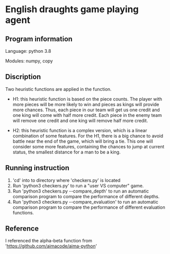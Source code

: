 # English draughts game playing agent
## Program information
Language: python 3.8

Modules: numpy, copy

## Discription
Two heuristic functions are applied in the function.

- H1: this heuristic function is based on the piece counts. The player with more pieces will be more likely to win and pieces as kings will provide more chances. Thus, each piece in our team will get us one credit and one king will come with half more credit. Each piece in the enemy team will remove one credit and one king will remove half more credit.

- H2: this heuristic function is a complex version, which is a linear combination of some features. For the H1, there is a big chance to avoid battle near the end of the game, which will bring a tie. This one will consider some more features, containing the chances to jump at current status, the smallest distance for a man to be a king.

## Running instruction
1) 'cd' into to directory where 'checkers.py' is located
2) Run 'python3 checkers.py' to run a "user VS computer" game.
3) Run 'python3 checkers.py --compare_depth' to run an automatic comparison program to compare the performance of different depths.
4) Run 'python3 checkers.py --compare_evaluation' to run an automatic comparison program to compare the performance of different evaluation functions.

## Reference
I referenced the alpha-beta function from 'https://github.com/aimacode/aima-python'